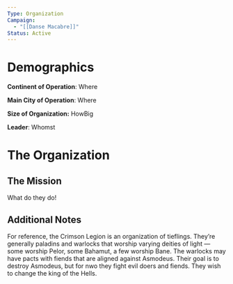 ```yaml
---
Type: Organization
Campaign:
  - "[[Danse Macabre]]"
Status: Active
---
```

# Demographics

**Continent of Operation**: Where

**Main City of Operation**: Where

**Size of Organization:** HowBig

**Leader**: Whomst

# The Organization

## The Mission

What do they do!

## Additional Notes

For reference, the Crimson Legion is an organization of tieflings. They’re generally paladins and warlocks that worship varying deities of light — some worship Pelor, some Bahamut, a few worship Bane. The warlocks may have pacts with fiends that are aligned against Asmodeus. Their goal is to destroy Asmodeus, but for nwo they fight evil doers and fiends. They wish to change the king of the Hells.